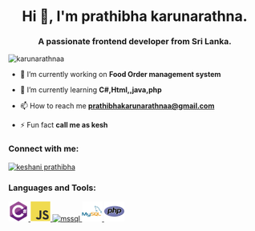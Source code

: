 <h1 align="center">Hi 👋, I'm prathibha karunarathna.</h1>
<h3 align="center">A passionate frontend developer from Sri Lanka.</h3>

<p align="left"> <img src="https://komarev.com/ghpvc/?username=karunarathnaa&label=Profile%20views&color=0e75b6&style=flat" alt="karunarathnaa" /> </p>

- 🔭 I’m currently working on **Food Order management system**

- 🌱 I’m currently learning **C#,Html,,java,php**

- 📫 How to reach me **prathibhakarunarathnaa@gmail.com**

- ⚡ Fun fact **call me as kesh**

<h3 align="left">Connect with me:</h3>
<p align="left">
<a href="https://fb.com/keshani prathibha" target="blank"><img align="center" src="https://raw.githubusercontent.com/rahuldkjain/github-profile-readme-generator/master/src/images/icons/Social/facebook.svg" alt="keshani prathibha" height="30" width="40" /></a>
</p>

<h3 align="left">Languages and Tools:</h3>
<p align="left"> <a href="https://www.w3schools.com/cs/" target="_blank" rel="noreferrer"> <img src="https://raw.githubusercontent.com/devicons/devicon/master/icons/csharp/csharp-original.svg" alt="csharp" width="40" height="40"/> </a> <a href="https://developer.mozilla.org/en-US/docs/Web/JavaScript" target="_blank" rel="noreferrer"> <img src="https://raw.githubusercontent.com/devicons/devicon/master/icons/javascript/javascript-original.svg" alt="javascript" width="40" height="40"/> </a> <a href="https://www.microsoft.com/en-us/sql-server" target="_blank" rel="noreferrer"> <img src="https://www.svgrepo.com/show/303229/microsoft-sql-server-logo.svg" alt="mssql" width="40" height="40"/> </a> <a href="https://www.mysql.com/" target="_blank" rel="noreferrer"> <img src="https://raw.githubusercontent.com/devicons/devicon/master/icons/mysql/mysql-original-wordmark.svg" alt="mysql" width="40" height="40"/> </a> <a href="https://www.php.net" target="_blank" rel="noreferrer"> <img src="https://raw.githubusercontent.com/devicons/devicon/master/icons/php/php-original.svg" alt="php" width="40" height="40"/> </a> </p>
